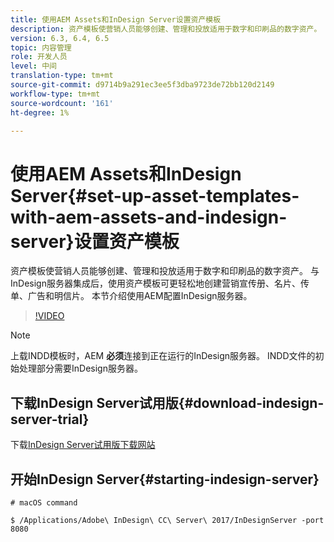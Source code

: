 ```yaml
---
title: 使用AEM Assets和InDesign Server设置资产模板
description: 资产模板使营销人员能够创建、管理和投放适用于数字和印刷品的数字资产。 与InDesign服务器集成后，使用资产模板可更轻松地创建营销宣传册、名片、传单、广告和明信片。 本节介绍使用AEM配置InDesign服务器。
version: 6.3, 6.4, 6.5
topic: 内容管理
role: 开发人员
level: 中间
translation-type: tm+mt
source-git-commit: d9714b9a291ec3ee5f3dba9723de72bb120d2149
workflow-type: tm+mt
source-wordcount: '161'
ht-degree: 1%

---
```



# 使用AEM Assets和InDesign Server{#set-up-asset-templates-with-aem-assets-and-indesign-server}设置资产模板

资产模板使营销人员能够创建、管理和投放适用于数字和印刷品的数字资产。 与InDesign服务器集成后，使用资产模板可更轻松地创建营销宣传册、名片、传单、广告和明信片。 本节介绍使用AEM配置InDesign服务器。

>[!VIDEO](https://video.tv.adobe.com/v/17069/?quality=9&learn=on)

>[!NOTE]
>
>上载INDD模板时，AEM **必须**&#x200B;连接到正在运行的InDesign服务器。 INDD文件的初始处理部分需要InDesign服务器。

## 下载InDesign Server试用版{#download-indesign-server-trial}

下载[InDesign Server试用版下载网站](https://www.adobe.com/devnet/indesign/indesign-server-trial-downloads.html)

## 开始InDesign Server{#starting-indesign-server}

```shell
# macOS command

$ /Applications/Adobe\ InDesign\ CC\ Server\ 2017/InDesignServer -port 8080
```
